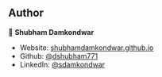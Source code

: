 ## Author

👤 **Shubham Damkondwar**

- Website: [shubhamdamkondwar.github.io](https://shubhamdamkondwar.github.io/)
- Github: [@dshubham771](https://github.com/dshubham771)
- LinkedIn: [@sdamkondwar](https://www.linkedin.com/in/sdamkondwar/)

